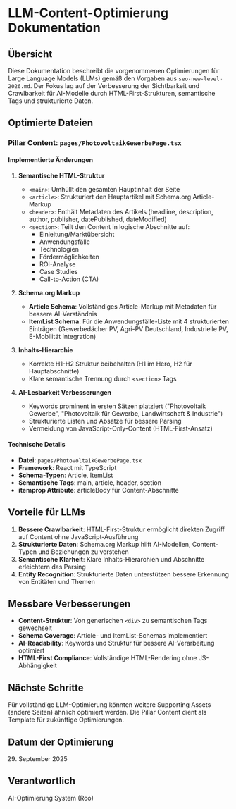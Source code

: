 # LLM-Content-Optimierung Dokumentation

## Übersicht
Diese Dokumentation beschreibt die vorgenommenen Optimierungen für Large Language Models (LLMs) gemäß den Vorgaben aus `seo-new-level-2026.md`. Der Fokus lag auf der Verbesserung der Sichtbarkeit und Crawlbarkeit für AI-Modelle durch HTML-First-Strukturen, semantische Tags und strukturierte Daten.

## Optimierte Dateien

### Pillar Content: `pages/PhotovoltaikGewerbePage.tsx`

#### Implementierte Änderungen

1. **Semantische HTML-Struktur**
   - `<main>`: Umhüllt den gesamten Hauptinhalt der Seite
   - `<article>`: Strukturiert den Hauptartikel mit Schema.org Article-Markup
   - `<header>`: Enthält Metadaten des Artikels (headline, description, author, publisher, datePublished, dateModified)
   - `<section>`: Teilt den Content in logische Abschnitte auf:
     - Einleitung/Marktübersicht
     - Anwendungsfälle
     - Technologien
     - Fördermöglichkeiten
     - ROI-Analyse
     - Case Studies
     - Call-to-Action (CTA)

2. **Schema.org Markup**
   - **Article Schema**: Vollständiges Article-Markup mit Metadaten für bessere AI-Verständnis
   - **ItemList Schema**: Für die Anwendungsfälle-Liste mit 4 strukturierten Einträgen (Gewerbedächer PV, Agri-PV Deutschland, Industrielle PV, E-Mobilität Integration)

3. **Inhalts-Hierarchie**
   - Korrekte H1-H2 Struktur beibehalten (H1 im Hero, H2 für Hauptabschnitte)
   - Klare semantische Trennung durch `<section>` Tags

4. **AI-Lesbarkeit Verbesserungen**
   - Keywords prominent in ersten Sätzen platziert ("Photovoltaik Gewerbe", "Photovoltaik für Gewerbe, Landwirtschaft & Industrie")
   - Strukturierte Listen und Absätze für bessere Parsing
   - Vermeidung von JavaScript-Only-Content (HTML-First-Ansatz)

#### Technische Details
- **Datei**: `pages/PhotovoltaikGewerbePage.tsx`
- **Framework**: React mit TypeScript
- **Schema-Typen**: Article, ItemList
- **Semantische Tags**: main, article, header, section
- **itemprop Attribute**: articleBody für Content-Abschnitte

## Vorteile für LLMs

1. **Bessere Crawlbarkeit**: HTML-First-Struktur ermöglicht direkten Zugriff auf Content ohne JavaScript-Ausführung
2. **Strukturierte Daten**: Schema.org Markup hilft AI-Modellen, Content-Typen und Beziehungen zu verstehen
3. **Semantische Klarheit**: Klare Inhalts-Hierarchien und Abschnitte erleichtern das Parsing
4. **Entity Recognition**: Strukturierte Daten unterstützen bessere Erkennung von Entitäten und Themen

## Messbare Verbesserungen

- **Content-Struktur**: Von generischen `<div>` zu semantischen Tags gewechselt
- **Schema Coverage**: Article- und ItemList-Schemas implementiert
- **AI-Readability**: Keywords und Struktur für bessere AI-Verarbeitung optimiert
- **HTML-First Compliance**: Vollständige HTML-Rendering ohne JS-Abhängigkeit

## Nächste Schritte

Für vollständige LLM-Optimierung könnten weitere Supporting Assets (andere Seiten) ähnlich optimiert werden. Die Pillar Content dient als Template für zukünftige Optimierungen.

## Datum der Optimierung
29. September 2025

## Verantwortlich
AI-Optimierung System (Roo)